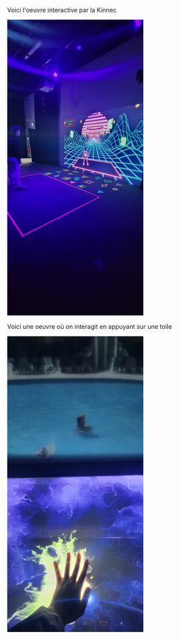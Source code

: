 Voici l'oeuvre interactive par la Kinnec

![image](media/Knnec.png)

Voici une oeuvre où on interagit en appuyant sur une toile

![image](media/interaction_appui_toile.png)
